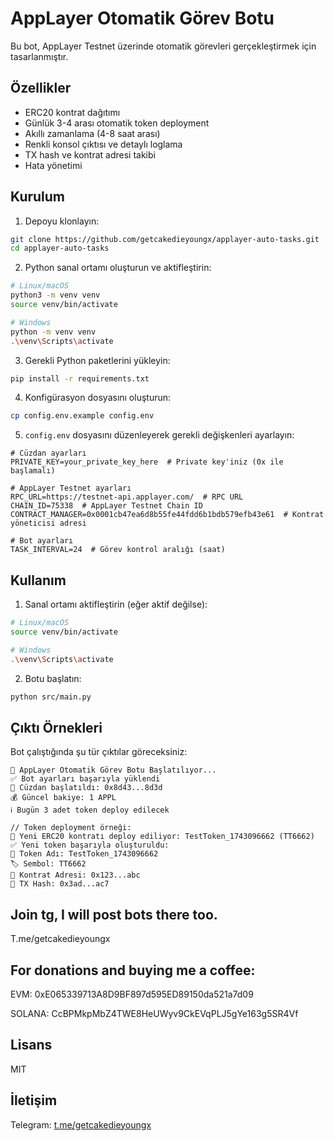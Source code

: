# AppLayer Otomatik Görev Botu

Bu bot, AppLayer Testnet üzerinde otomatik görevleri gerçekleştirmek için tasarlanmıştır.

## Özellikler

- ERC20 kontrat dağıtımı
- Günlük 3-4 arası otomatik token deployment
- Akıllı zamanlama (4-8 saat arası)
- Renkli konsol çıktısı ve detaylı loglama
- TX hash ve kontrat adresi takibi
- Hata yönetimi

## Kurulum

1. Depoyu klonlayın:
```bash
git clone https://github.com/getcakedieyoungx/applayer-auto-tasks.git
cd applayer-auto-tasks
```

2. Python sanal ortamı oluşturun ve aktifleştirin:
```bash
# Linux/macOS
python3 -m venv venv
source venv/bin/activate

# Windows
python -m venv venv
.\venv\Scripts\activate
```

3. Gerekli Python paketlerini yükleyin:
```bash
pip install -r requirements.txt
```

4. Konfigürasyon dosyasını oluşturun:
```bash
cp config.env.example config.env
```

5. `config.env` dosyasını düzenleyerek gerekli değişkenleri ayarlayın:
```env
# Cüzdan ayarları
PRIVATE_KEY=your_private_key_here  # Private key'iniz (0x ile başlamalı)

# AppLayer Testnet ayarları
RPC_URL=https://testnet-api.applayer.com/  # RPC URL
CHAIN_ID=75338  # AppLayer Testnet Chain ID
CONTRACT_MANAGER=0x0001cb47ea6d8b55fe44fdd6b1bdb579efb43e61  # Kontrat yöneticisi adresi

# Bot ayarları
TASK_INTERVAL=24  # Görev kontrol aralığı (saat)
```

## Kullanım

1. Sanal ortamı aktifleştirin (eğer aktif değilse):
```bash
# Linux/macOS
source venv/bin/activate

# Windows
.\venv\Scripts\activate
```

2. Botu başlatın:
```bash
python src/main.py
```

## Çıktı Örnekleri

Bot çalıştığında şu tür çıktılar göreceksiniz:

```
🤖 AppLayer Otomatik Görev Botu Başlatılıyor...
✅ Bot ayarları başarıyla yüklendi
🔑 Cüzdan başlatıldı: 0x8d43...8d3d
💰 Güncel bakiye: 1 APPL
ℹ️ Bugün 3 adet token deploy edilecek

// Token deployment örneği:
🚀 Yeni ERC20 kontratı deploy ediliyor: TestToken_1743096662 (TT6662)
✅ Yeni token başarıyla oluşturuldu:
📝 Token Adı: TestToken_1743096662
🏷️ Sembol: TT6662
📍 Kontrat Adresi: 0x123...abc
🔗 TX Hash: 0x3ad...ac7
```

##  Join tg, I will post bots there too.
T.me/getcakedieyoungx


## For donations and buying me a coffee:
EVM: 0xE065339713A8D9BF897d595ED89150da521a7d09

SOLANA: CcBPMkpMbZ4TWE8HeUWyv9CkEVqPLJ5gYe163g5SR4Vf

## Lisans

MIT

## İletişim

Telegram: [t.me/getcakedieyoungx](https://t.me/getcakedieyoungx)
